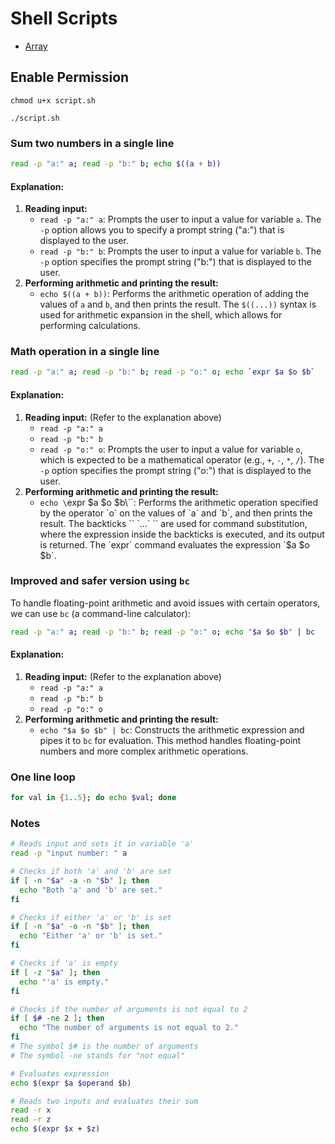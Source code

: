 # Shell Scripts

- [Array](./tutorials/array.md)

## Enable Permission
```
chmod u+x script.sh

./script.sh
```

### Sum two numbers in a single line
```sh
read -p "a:" a; read -p "b:" b; echo $((a + b))
```

#### Explanation:
1. **Reading input:**
   - `read -p "a:" a`: Prompts the user to input a value for variable `a`. The `-p` option allows you to specify a prompt string ("a:") that is displayed to the user.
   - `read -p "b:" b`: Prompts the user to input a value for variable `b`. The `-p` option specifies the prompt string ("b:") that is displayed to the user.
2. **Performing arithmetic and printing the result:**
   - `echo $((a + b))`: Performs the arithmetic operation of adding the values of `a` and `b`, and then prints the result. The `$((...))` syntax is used for arithmetic expansion in the shell, which allows for performing calculations.

### Math operation in a single line
```sh
read -p "a:" a; read -p "b:" b; read -p "o:" o; echo `expr $a $o $b`
```

#### Explanation:
1. **Reading input:** (Refer to the explanation above)
   - `read -p "a:" a`
   - `read -p "b:" b`
   - `read -p "o:" o`: Prompts the user to input a value for variable `o`, which is expected to be a mathematical operator (e.g., `+`, `-`, `*`, `/`). The `-p` option specifies the prompt string ("o:") that is displayed to the user.
2. **Performing arithmetic and printing the result:**
   - `echo \`expr $a $o $b\``: Performs the arithmetic operation specified by the operator `o` on the values of `a` and `b`, and then prints the result. The backticks `` `...` `` are used for command substitution, where the expression inside the backticks is executed, and its output is returned. The `expr` command evaluates the expression `$a $o $b`.

### Improved and safer version using `bc`
To handle floating-point arithmetic and avoid issues with certain operators, we can use `bc` (a command-line calculator):
```sh
read -p "a:" a; read -p "b:" b; read -p "o:" o; echo "$a $o $b" | bc
```

#### Explanation:
1. **Reading input:** (Refer to the explanation above)
   - `read -p "a:" a`
   - `read -p "b:" b`
   - `read -p "o:" o`
2. **Performing arithmetic and printing the result:**
   - `echo "$a $o $b" | bc`: Constructs the arithmetic expression and pipes it to `bc` for evaluation. This method handles floating-point numbers and more complex arithmetic operations.

### One line loop
```sh
for val in {1..5}; do echo $val; done
```
### Notes

```sh
# Reads input and sets it in variable 'a'
read -p "input number: " a

# Checks if both 'a' and 'b' are set
if [ -n "$a" -a -n "$b" ]; then
  echo "Both 'a' and 'b' are set."
fi

# Checks if either 'a' or 'b' is set
if [ -n "$a" -o -n "$b" ]; then
  echo "Either 'a' or 'b' is set."
fi

# Checks if 'a' is empty
if [ -z "$a" ]; then
  echo "'a' is empty."
fi

# Checks if the number of arguments is not equal to 2
if [ $# -ne 2 ]; then
  echo "The number of arguments is not equal to 2."
fi
# The symbol $# is the number of arguments
# The symbol -ne stands for "not equal"

# Evaluates expression
echo $(expr $a $operand $b)

# Reads two inputs and evaluates their sum
read -r x
read -r z
echo $(expr $x + $z)
```
